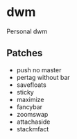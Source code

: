 # dwm
Personal dwm
## Patches
- push no master
- pertag without bar
- savefloats
- sticky
- maximize
- fancybar
- zoomswap
- attachaside
- stackmfact
